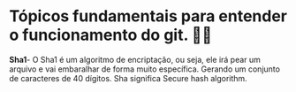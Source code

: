 # Tópicos fundamentais para entender o funcionamento do git. :man_teacher:

**Sha1**- O Sha1 é um algoritmo de encriptação, ou seja, ele irá pear um arquivo e vai embaralhar de forma muito específica. Gerando um conjunto de caracteres de 40 dígitos. Sha significa Secure hash algorithm.



